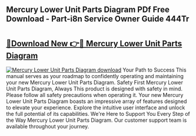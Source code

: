## Mercury Lower Unit Parts Diagram PDf Free Download - Part-i8n Service Owner Guide 444Tr

# <h2><a href="http://dfk0mpo.blite.top/?on=Mercury+Lower+Unit+Parts+Diagram">🔗Download New 👉🔴 Mercury Lower Unit Parts Diagram</a></h2>

[![Mercury Lower Unit Parts Diagram download](https://i.imgur.com/lujVjoI.png)](http://dfk0mpo.blite.top/?on=Mercury+Lower+Unit+Parts+Diagram)
Your Path to Success This manual serves as your roadmap to confidently operating and maintaining your new Mercury Lower Unit Parts Diagram. Safety First Mercury Lower Unit Parts Diagram, Always This product is designed with safety in mind. Please follow all safety precautions when operating it. Your new Mercury Lower Unit Parts Diagram boasts an impressive array of features designed to elevate your experience. Explore the intuitive user interface and unlock the full potential of its capabilities. We're Here to Support You Every Step of the Way Mercury Lower Unit Parts Diagram. Our customer support team is available throughout your journey.
